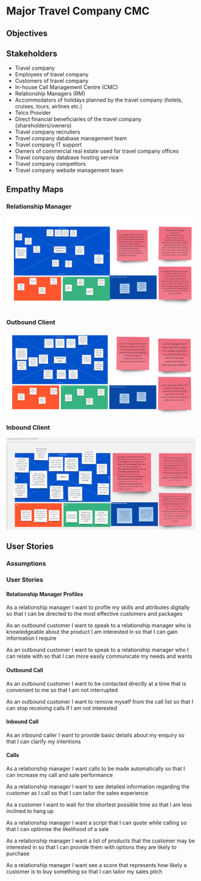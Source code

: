 # Major Travel Company CMC

## Objectives

## Stakeholders
* Travel company
* Employees of travel company
* Customers of travel company
* In-house Call Management Centre (CMC)
* Relationship Managers (RM)
* Accommodators of holidays planned by the travel company (hotels, cruises, tours, airlines etc.)
* Telco Provider
* Direct financial beneficiaries of the travel company (shareholders/owners)
* Travel company recruiters
* Travel company database management team
* Travel company IT support
* Owners of commercial real estate used for travel company offices
* Travel company database hosting service
* Travel company competitors
* Travel company website management team

## Empathy Maps
### Relationship Manager
![Relationship Manager Empathy Map](./em_relationship_manager.jpg)
### Outbound Client
![Outbound Client Empathy Map](./em_outbound_client.jpg)
### Inbound Client
![Inbound Client Empathy Map](./em_inbound_client.png)

## User Stories
### Assumptions
### User Stories
#### Relationship Manager Profiles

As a relationship manager I want to profile my skills and attributes digitally so that I can be directed to the most effective customers and packages

As an outbound customer I want to speak to a relationship manager who is knowledgeable about the product I am interested in so that I can gain information I require

As an outbound customer I want to speak to a relationship manager who I can relate with so that I can more easily communicate my needs and wants 


#### Outbound Call
As an outbound customer I want to be contacted directly at a time that is convenient to me so that I am not interrupted

As an outbound customer I want to remove myself from the call list so that I can stop receiving calls if I am not interested

#### Inbound Call
As an inbound caller I want to provide basic details about my enquiry so that I can clarify my intentions

#### Calls
As a relationship manager I want calls to be made automatically so that I can increase my call and sale performance

As a relationship manager I want to see detailed information regarding the customer as I call so that I can tailor the sales experience

As a customer I want to wait for the shortest possible time so that I am less inclined to hang up

As a relationship manager I want a script that I can quote while calling so that I can optimise the likelihood of a sale

As a relationship manager I want a list of products that the customer may be interested in so that I can provide them with options they are likely to purchase

As a relationship manager I want see a score that represents how likely a customer is to buy something so that I can tailor my sales pitch
